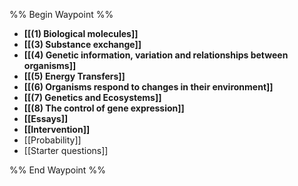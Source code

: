 %% Begin Waypoint %%
- **[[(1) Biological molecules]]**
- **[[(3) Substance exchange]]**
- **[[(4) Genetic information, variation and relationships between organisms]]**
- **[[(5) Energy Transfers]]**
- **[[(6) Organisms respond to changes in their environment]]**
- **[[(7) Genetics and Ecosystems]]**
- **[[(8) The control of gene expression]]**
- **[[Essays]]**
- **[[Intervention]]**
- [[Probability]]
- [[Starter questions]]

%% End Waypoint %%
